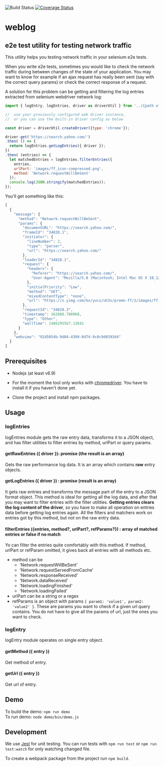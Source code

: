 ![Build Status](https://travis-ci.org/tompascall/weblog.svg?branch=master) [![Coverage Status](https://coveralls.io/repos/tompascall/weblog/badge.svg?branch=master)](https://coveralls.io/r/tompascall/weblog?branch=master)


# weblog
## e2e test utility for testing network traffic

This utility helps you testing network traffic in your selenium e2e tests. 

When you write e2e tests, sometimes you would like to check the network traffic during between changes of the state of your application. You may want to know for example if an ajax request has really been sent (say with the correct query params) or check the correct response of a request. 

A solution for this problem can be getting and filtering the log entries extracted from selenium webdriver network log:

```js
import { logEntry, logEntries, driver as driverUtil } from '../{path of weblog project}/weblog';

//  use your previously configured web driver instance, 
//  or you can use the built-in driver config as below

const driver = driverUtil.createDriver({type: 'chrome'});

driver.get('https://search.yahoo.com/')
.then( () => {
  return logEntries.getLogEntries({ driver });
})
.then( (entries) => {
  let matchedEntries = logEntries.filterEntries({
    entries,
    urlPart: 'images/ff_icon-compressed.png',
    method: 'Network.requestWillBeSent'
  });
  console.log(JSON.stringify(matchedEntries));
});
```

You'll get something like this:

```js
[
  {
    "message": {
      "method": "Network.requestWillBeSent",
      "params": {
        "documentURL": "https://search.yahoo.com/",
        "frameId": "34828.1",
        "initiator": {
          "lineNumber": 2,
          "type": "parser",
          "url": "https://search.yahoo.com/"
        },
        "loaderId": "34828.1",
        "request": {
          "headers": {
            "Referer": "https://search.yahoo.com/",
            "User-Agent": "Mozilla/5.0 (Macintosh; Intel Mac OS X 10_12_2) AppleWebKit/537.36 (KHTML, like Gecko) Chrome/55.0.2883.95 Safari/537.36"
          },
          "initialPriority": "Low",
          "method": "GET",
          "mixedContentType": "none",
          "url": "https://s.yimg.com/kx/yucs/uh3s/promo-ff/1/images/ff_icon-compressed.png"
        },
        "requestId": "34828.3",
        "timestamp": 162088.788968,
        "type": "Other",
        "wallTime": 1486295567.13642
      }
    },
    "webview": "92d5054b-9d84-4399-8d74-9c0c9d0393d4"
  }
]
```

## Prerequisites

- Nodejs (at least v6.9)

- For the moment the tool only works with [chromedriver](https://sites.google.com/a/chromium.org/chromedriver/getting-started). You have to install it if you haven't done yet.

- Clone the project and install npm packages.

## Usage

### logEntries

logEntries module gets the raw entry data, transforms it to a JSON object, and has filter utilities to filter entries by method, urlPart or query params.

#### getRawEntries ({ driver }): promise (the result is an array)

Gets the raw performance log data. It is an array which contains **raw** entry objects.

#### getLogEntries ({ driver }) : promise (result is an array)

It gets raw entries and transforms the message part of the entry to a JSON format object. This method is ideal for getting all the log data, and after that you may want to filter entries with the filter utilities. **Getting entries clears the log content of the driver**, so you have to make all operation on entries data before getting log entries again. All the filters and matchers work on entries got by this method, but not on the raw entry data.

#### filterEntries ({entries, method?, urlPart?, refParams?}) : array of matched entries or false if no match

Yo can filter the entries quite comfortably with this method. If method, urlPart or refParam omitted, it gives back all entries with all methods etc.

- method can be
  - 'Network.requestWillBeSent'
  - 'Network.requestServedFromCache'
  - 'Network.responseReceived'
  - 'Network.dataReceived'
  - 'Network.loadingFinished'
  - 'Network.loadingFailed'
- urlPart can be a string or a regex
- refParams is an object with params `{ param1: 'value1', param2: 'value2' }`. These are params you want to check if a given url query contains. You do not have to give all the params of url, just the ones you want to check.

### logEntry

logEntry module operates on single entry object.

#### getMethod ({ entry })

Get method of entry.

#### getUrl ({ entry })

Get url of entry.

## Demo

To build the demo: `npm run demo`  
To run demo: `node demo/bin/demo.js`  

## Development

We use [Jest](https://facebook.github.io/jest/) for unit testing. You can run tests with `npm run test` or `npm run test:watch` for only watching changed file.

To create a webpack package from the project run `npm build`.


